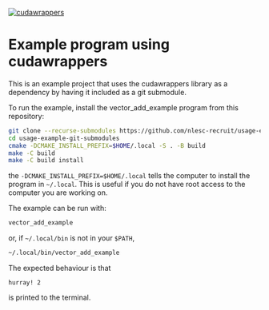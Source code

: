 [![cudawrappers](https://github.com/nlesc-recruit/usage-example-git-submodules/actions/workflows/latest.yml/badge.svg)](https://github.com/nlesc-recruit/usage-example-git-submodules/actions/workflows/latest.yml)

Example program using cudawrappers
==================================

This is an example project that uses the cudawrappers library as a dependency
by having it included as a git submodule.

To run the example, install the vector_add_example program from this repository:
```bash
git clone --recurse-submodules https://github.com/nlesc-recruit/usage-example-git-submodules
cd usage-example-git-submodules
cmake -DCMAKE_INSTALL_PREFIX=$HOME/.local -S . -B build
make -C build
make -C build install
```
the `-DCMAKE_INSTALL_PREFIX=$HOME/.local` tells the computer to install the
program in `~/.local`. This is useful if you do not have root access
to the computer you are working on.

The example can be run with:
```bash
vector_add_example
```
or, if `~/.local/bin` is not in your `$PATH`,
```bash
~/.local/bin/vector_add_example
```

The expected behaviour is that
```
hurray! 2
```
is printed to the terminal.
